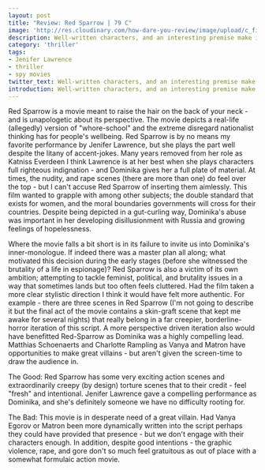 ```yaml
---
layout: post
title: "Review: Red Sparrow | 79 C"
image: 'http://res.cloudinary.com/how-dare-you-review/image/upload/c_fill,h_399,w_760/v1528674492/red-sparrow1.jpg'
description: Well-written characters, and an interesting premise make it an entertaining watch despite some cheesiness.
category: 'thriller'
tags: 
- Jenifer Lawrence
- thriller
- spy movies
twitter_text: Well-written characters, and an interesting premise make it an entertaining watch despite some cheesiness.
introduction: Well-written characters, and an interesting premise make it an entertaining watch despite some cheesiness. 
---
```

Red Sparrow is a movie meant to raise the hair on the back of your neck - and is unapologetic about its perspective. The movie depicts a real-life (allegedly) version of "whore-school" and the extreme disregard nationalist thinking has for people's wellbeing. Red Sparrow is by no means my favorite performance by Jenifer Lawrence, but she plays the part well despite the litany of accent-jokes. Many years removed from her role as Katniss Everdeen I think Lawrence is at her best when she plays characters full righteous indignation - and Dominika gives her a full plate of material. At times, the nudity, and rape scenes (there are more than one) do feel over the top - but I can't accuse Red Sparrow of inserting them aimlessly. This film wanted to grapple with among other subjects; the double standard that exists for women, and the moral boundaries governments will cross for their countries. Despite being depicted in a gut-curling way, Dominika's abuse was important in her developing disillusionment with Russia and growing feelings of hopelessness.

Where the movie falls a bit short is in its failure to invite us into Dominika's inner-monologue. If indeed there was a master plan all along; what motivated this decision during the early stages (before she witnessed the brutality of a life in espionage)? Red Sparrow is also a victim of its own ambition; attempting to tackle feminist, political, and brutality issues in a way that sometimes lands but too often feels cluttered. Had the film taken a more clear stylistic direction I think it would have felt more authentic. For example - there are three scenes in Red Sparrow (I'm not going to describe it but the final act of the movie contains a skin-graft scene that kept me awake for several nights) that really belong in a far creepier, borderline-horror iteration of this script. A more perspective driven iteration also would have benefitted Red-Sparrow as Dominika was a highly compelling lead. Matthias Schoenaerts and Charlotte Rampling as Vanya and Matron have opportunities to make great villains - but aren't given the screen-time to draw the audience in.

The Good: Red Sparrow has some very exciting action scenes and extraordinarily creepy (by design) torture scenes that to their credit - feel "fresh" and intentional. Jenifer Lawrence gave a compelling performance as Dominika, and she's definitely someone we have no difficulty rooting for.

The Bad: This movie is in desperate need of a great villain. Had Vanya Egorov or Matron been more dynamically written into the script perhaps they could have provided that presence - but we don't engage with their characters enough. In addition, despite good intentions - the graphic violence, rape, and gore don't so much feel gratuitous as out of place with a somewhat formulaic action movie.   